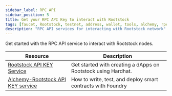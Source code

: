 ```yaml
---
sidebar_label: RPC API
sidebar_position: 5
title: Get your RPC API Key to interact with Rootstock
tags: [faucet, Rootstock, testnet, address, wallet, tools, alchemy, rpc, api]
description: "RPC API services for interacting with Rootstock network"
---
```


Get started with the RPC API service to interact with Rootstock nodes.

| Resource                                                       | Description                                                                                    |
| ----------------------------------------------------------- | ---------------------------------------------------------------------------------------------- |
| [Rootstock API KEY Service](/developers/rpc-api-service/rootstock/) | Get started with creating a dApps on Rootstock using Hardhat. |
| [Alchemy-Rootstock API KEY service](/developers/smart-contracts/foundry/) | How to write, test, and deploy smart contracts with Foundry |